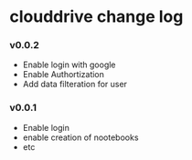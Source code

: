 # clouddrive change log

### v0.0.2

- Enable login with google
- Enable Authortization
- Add data filteration for user

### v0.0.1

- Enable login
- enable creation of nootebooks
- etc
